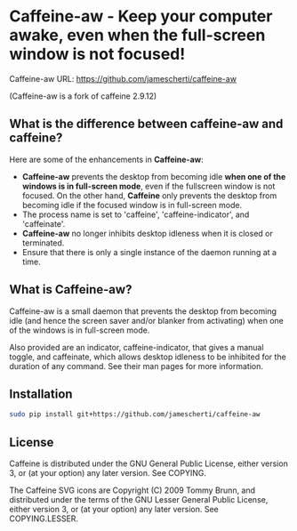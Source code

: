 # Caffeine-aw - Keep your computer awake, even when the full-screen window is not focused!

Caffeine-aw URL: https://github.com/jamescherti/caffeine-aw

(Caffeine-aw is a fork of caffeine 2.9.12)

## What is the difference between caffeine-aw and caffeine?

Here are some of the enhancements in **Caffeine-aw**:
* **Caffeine-aw** prevents the desktop from becoming idle **when one of the windows is in full-screen mode**, even if the fullscreen window is not focused. On the other hand, **Caffeine** only prevents the desktop from becoming idle if the focused window is in full-screen mode.
* The process name is set to 'caffeine', 'caffeine-indicator', and 'caffeinate'.
* **Caffeine-aw** no longer inhibits desktop idleness when it is closed or terminated.
* Ensure that there is only a single instance of the daemon running at a time.

## What is Caffeine-aw?

Caffeine-aw is a small daemon that prevents the desktop from becoming idle (and
hence the screen saver and/or blanker from activating) when one of the windows
is in full-screen mode.

Also provided are an indicator, caffeine-indicator, that gives a manual
toggle, and caffeinate, which allows desktop idleness to be inhibited for
the duration of any command. See their man pages for more information.

## Installation

```sh
sudo pip install git+https://github.com/jamescherti/caffeine-aw
```

## License

Caffeine is distributed under the GNU General Public License, either
version 3, or (at your option) any later version. See COPYING.

The Caffeine SVG icons are Copyright (C) 2009 Tommy Brunn, and distributed
under the terms of the GNU Lesser General Public License, either version 3, or
(at your option) any later version. See COPYING.LESSER.
